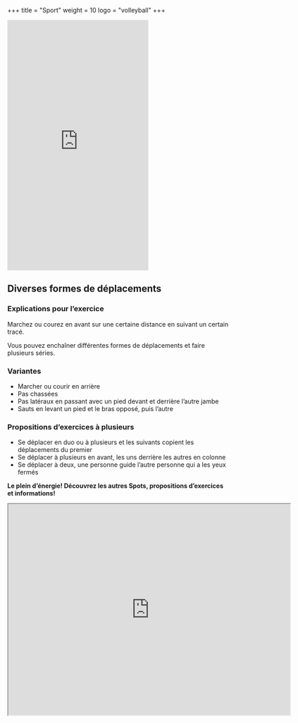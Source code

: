 +++
title = "Sport"
weight = 10
logo = "volleyball"
+++

<iframe src="https://player.vimeo.com/video/829046971?h=04718bb906" width="320" height="569" frameborder="0" allow="autoplay; fullscreen; picture-in-picture" allowfullscreen></iframe>

## Diverses formes de déplacements

### Explications pour l’exercice

Marchez ou courez en avant sur une certaine distance en suivant un certain tracé.

Vous pouvez enchaîner différentes formes de déplacements et faire plusieurs séries.

### Variantes

- Marcher ou courir en arrière
- Pas chassées
- Pas latéraux en passant avec un pied devant et derrière l’autre jambe
- Sauts en levant un pied et le bras opposé, puis l’autre

### Propositions d’exercices à plusieurs

- Se déplacer en duo ou à plusieurs et les suivants copient les déplacements du premier
- Se déplacer à plusieurs en avant, les uns derrière les autres en colonne
- Se déplacer à deux, une personne guide l’autre personne qui a les yeux fermés

**Le plein d’énergie! Découvrez les autres Spots, propositions d’exercices et informations!**

<iframe src="https://www.google.com/maps/d/embed?mid=1Y_MayqIs4MeIanE94d3WpBzvxOd55Cg&ehbc=2E312F" width="640" height="480"></iframe>